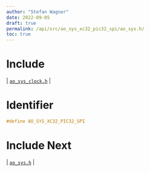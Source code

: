 ```yaml
---
author: "Stefan Wagner"
date: 2022-09-05
draft: true
permalink: /api/src/ao_sys_xc32_pic32_spi/ao_sys.h/
toc: true
---
```


# Include

| [`ao_sys_clock.h`](ao_sys_clock.h.md) |

# Identifier

```c
#define AO_SYS_XC32_PIC32_SPI
```

# Include Next

| [`ao_sys.h`](../ao_sys_xc32_pic32/ao_sys.h.md) |
